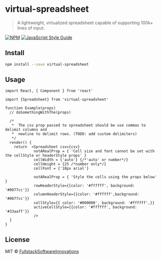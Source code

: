 # virtual-spreadsheet

> A lightweight, virtualized spreadsheet capable of supporting 100k+ lines of input.

[![NPM](https://img.shields.io/npm/v/virtual-spreadsheet.svg)](https://www.npmjs.com/package/virtual-spreadsheet) [![JavaScript Style Guide](https://img.shields.io/badge/code_style-standard-brightgreen.svg)](https://standardjs.com)

## Install

```bash
npm install --save virtual-spreadsheet
```

## Usage

```tsx
import React, { Component } from 'react'

import {Spreadsheet} from 'virtual-spreadsheet'

function Example(props)
  // doSomethingWithThe(props)
 
  /*
   *  The csv prop passed to spreadsheet should be use commas to delimit columns and
   *  newline to delimit rows. (TODO: add custom delimiters)
   */
  render() {
    return  <Spreadsheet csv={csv}
			 notARealProp = { 'Cell size and font cannot be set with the cellStyle or headerStyle props' }
			 cellWidth = {'auto'} {/*'auto' or number*/}
			 cellHeight = {25 /*number only*/}
			 cellFont = {'18px arial'}
			 
			 notARealProp = { 'Style the cells using the props below' }
			 rowHeaderStyle={{color: '#ffffff', background: '#0077cc'}}
			 columnHeaderStyle={{color: '#ffffff',background: '#0077cc'}}
			 cellStyle={{ color: '#000000', background: '#ffffff',}}
			 activeCellStyle={{color: '#ffffff', background: '#33aaff'}}
			 />
  }
}
```

## License

MIT © [FullstackSoftwareInnovations](https://github.com/FullstackSoftwareInnovations)
